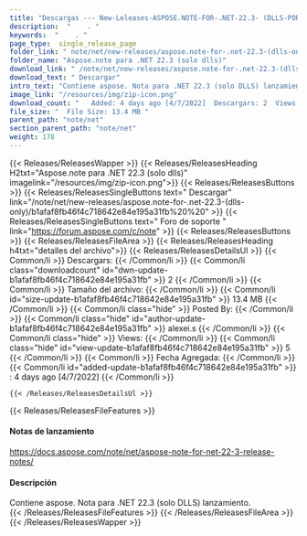 ```yaml
---
title: "Descargas --- New-Leleases-ASPOSE.NOTE-FOR-.NET-22.3- (DLLS-PORLO)." 
description:  "    . " 
keywords:  "    . " 
page_type:  single_release_page
folder_link: " note/net/new-releases/aspose.note-for-.net-22.3-(dlls-only)/"
folder_name: "Aspose.note para .NET 22.3 (solo dlls)"
download_link: " /note/net/new-releases/aspose.note-for-.net-22.3-(dlls-only)/b1afaf8fb46f4c718642e84e195a31fb"
download_text: " Descargar"
intro_text: "Contiene aspose. Nota para .NET 22.3 (solo DLLS) lanzamiento."
image_link: "/resources/img/zip-icon.png"
download_count: "   Added: 4 days ago [4/7/2022]  Descargars: 2  Views: 4"
file_size: "  File Size: 13.4 MB "
parent_path: "note/net"
section_parent_path: "note/net"
weight: 178
---
```


{{< Releases/ReleasesWapper >}}
  {{< Releases/ReleasesHeading H2txt="Aspose.note para .NET 22.3 (solo dlls)" imagelink="/resources/img/zip-icon.png">}}
  {{< Releases/ReleasesButtons >}}
    {{< Releases/ReleasesSingleButtons text=" Descargar" link="/note/net/new-releases/aspose.note-for-.net-22.3-(dlls-only)/b1afaf8fb46f4c718642e84e195a31fb%20%20" >}}
    {{< Releases/ReleasesSingleButtons text=" Foro de soporte " link="https://forum.aspose.com/c/note" >}}
  {{< Releases/ReleasesButtons >}}
  {{< Releases/ReleasesFileArea >}}
    {{< Releases/ReleasesHeading h4txt="detalles del archivo">}}
    {{< Releases/ReleasesDetailsUl >}}
            {{< Common/li  >}} Descargars: {{< /Common/li >}} 
      {{< Common/li class="downloadcount" id="dwn-update-b1afaf8fb46f4c718642e84e195a31fb" >}} 2 {{< /Common/li >}} 
      {{< Common/li  >}} Tamaño del archivo: {{< /Common/li >}} 
      {{< Common/li id="size-update-b1afaf8fb46f4c718642e84e195a31fb" >}} 13.4 MB {{< /Common/li >}} 
      {{< Common/li  class="hide" >}} Posted By: {{< /Common/li >}} 
      {{< Common/li class="hide" id="author-update-b1afaf8fb46f4c718642e84e195a31fb" >}} alexei.s {{< /Common/li >}} 
      {{< Common/li class="hide"  >}} Views: {{< /Common/li >}} 
      {{< Common/li class="hide" id="view-update-b1afaf8fb46f4c718642e84e195a31fb" >}} 5 {{< /Common/li >}} 
      {{< Common/li  >}} Fecha Agregada: {{< /Common/li >}} 
      {{< Common/li id="added-update-b1afaf8fb46f4c718642e84e195a31fb" >}} : 4 days ago [4/7/2022] {{< /Common/li >}} 

    {{< /Releases/ReleasesDetailsUl >}}

  {{< Releases/ReleasesFileFeatures >}}
      <h4>Notas de lanzamiento</h4><div><a href="https://docs.aspose.com/note/net/aspose-note-for-net-22-3-release-notes/">https://docs.aspose.com/note/net/aspose-note-for-net-22-3-release-notes/</a></div><h4>Descripción</h4><div class="HTMLDescription">Contiene aspose. Nota para .NET 22.3 (solo DLLS) lanzamiento.</div>
  {{< /Releases/ReleasesFileFeatures >}}
 {{< /Releases/ReleasesFileArea >}}
{{< /Releases/ReleasesWapper >}}


